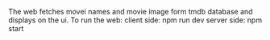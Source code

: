 The web fetches movei names and movie image form tmdb database and displays on the ui.
To run the web: 
client side:
npm run dev
server side:
npm start

